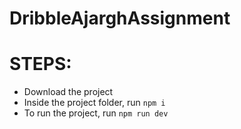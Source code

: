 # DribbleAjarghAssignment

# STEPS:
- Download the project
- Inside the project folder, run `npm i`
- To run the project, run `npm run dev`
